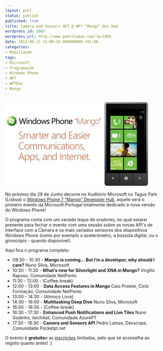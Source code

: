 ```yaml
---
layout: post
status: publish
published: true
title: Camera and Sensors API @ WP7 “Mango” Dev Hub
wordpress_id: 1865
wordpress_url: http://www.pedrolamas.com/?p=1865
date: 2011-06-17 11:06:42.000000000 +01:00
categories:
- Mobilidade
tags:
- Microsoft
- Programação
- Windows Phone
- WP7
- WP7Dev
- Mango
---
```

[![](wp-content/uploads/2011/06/Windows-Phone-Mango.jpg "Windows Phone Mango")](https://msevents.microsoft.com/CUI/EventDetail.aspx?culture=pt-PT&EventID=1032488458)

No próximo dia 29 de Junho decorre no Auditório Microsoft no Tagus Park (Lisboa) o [Windows Phone 7 “Mango” Developer Hub](https://msevents.microsoft.com/CUI/EventDetail.aspx?culture=pt-PT&EventID=1032488458), aquele será o primeiro evento da Microsoft Portugal totalmente dedicado à nova versão do Windows Phone!

O programa conta com um variado leque de oradores, no qual estarei presente para fechar o evento com uma sessão sobre as novas API's de interface com a Câmara e os mais variados sensores dos dispositivos Windows Phone (como por exemplo o acelerómetro, a bússola digital, ou o giroscópio - quando disponível).

Aqui fica o programa completo:

-   09:30 - 10:30 - **Mango is coming… But I’m a developer, why should I care?** Nuno Silva, Microsoft
-   10:30 - 11:30 - **What’s new for Silverlight and XNA in Mango?** Virgílio Raposo, Comunidade NetPonto
-   11:30 - 12:00 - (Coffee-break)
-   12:00 - 13:00 - **Data Access Features in Mango** Caio Proiete, Ciclo Formação, Comunidade NetPonto
-   13:00 - 14:30 - (Almoço Livre)
-   14:30 - 16:00 - **Multitasking Deep Dive** Nuno Silva, Microsoft
-   16:00 - 16:30 - (Coffee-break)
-   16:30 - 17:30 - **Enhanced Push Notifications and Live Tiles** Nuno Godinho, itech4all, Comunidade AzurePT
-   17:30 - 18:30 - **Camera and Sensors API** Pedro Lamas, Devscope, Comunidade Pocketpt.net

O evento é **gratuito**e as [inscrições](https://msevents.microsoft.com/CUI/EventDetail.aspx?culture=pt-PT&EventID=1032488458) limitadas, pelo que se aconselha ao registo quanto antes! :)
